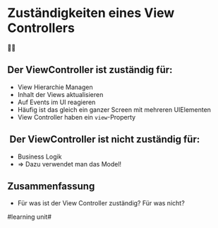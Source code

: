# Zuständigkeiten eines View Controllers
👨‍✈️

## Der ViewController ist zuständig für:
- View Hierarchie Managen
- Inhalt der Views aktualisieren
- Auf Events im UI reagieren
- Häufig ist das gleich ein ganzer Screen mit mehreren UIElementen
- View Controller haben ein `view`-Property

##  Der ViewController ist nicht zuständig für:
- Business Logik
- =\> Dazu verwendet man das Model!

## Zusammenfassung
- Für was ist der View Controller zuständig? Für was nicht?

#learning unit#